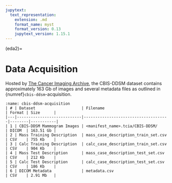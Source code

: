 ```yaml
---
jupytext:
  text_representation:
    extension: .md
    format_name: myst
    format_version: 0.13
    jupytext_version: 1.15.1
---
```

(eda2)=

# Data Acquisition

Hosted by [The Cancer Imaging Archive]( https://www.cancerimagingarchive.net/collection/cbis-ddsm/), the CBIS-DDSM dataset contains approximately 163 Gb of images and several metadata files as outlined in {numref}`cbis-ddsm`-acquisition.

```{table}
:name: cbis-ddsm-acquisition
| # | Dataset                    | Filename                            | Format | Size      |
|---|----------------------------|-------------------------------------|--------|-----------|
| 1 | CBIS-DDSM Mammogram Images | <manifest_name>.tcia/CBIS-DDSM/     | DICOM  | 163.51 Gb |
| 2 | Mass Training Description  | mass_case_description_train_set.csv | CSV    | 755 Kb    |
| 3 | Calc Training Description  | calc_case_description_train_set.csv | CSV    | 904 Kb    |
| 4 | Mass Test Description      | mass_case_description_test_set.csv  | CSV    | 212 Kb    |
| 5 | Calc Test Description      | calc_case_description_test_set.csv  | CSV    | 186 Kb    |
| 6 | DICOM Metadata             | metadata.csv                        | CSV    | 2.91 Mb   |
```

